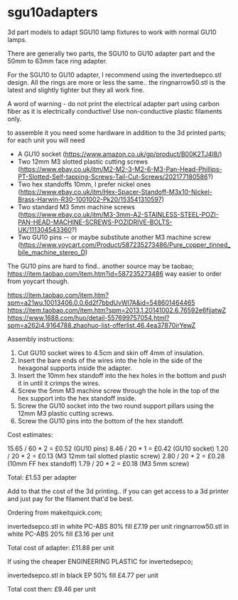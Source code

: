 # sgu10adapters
3d part models to adapt SGU10 lamp fixtures to work with normal GU10 lamps.

There are generally two parts, the SGU10 to GU10 adapter part and the 50mm to 63mm face ring adapter.

For the SGU10 to GU10 adapter, I recommend using the invertedsepco.stl design. All the rings are more or less the same.. the ringnarrow50.stl is the latest and slightly tighter but they all work fine.


<script src="https://embed.github.com/view/3d/skalnik/secret-bear-clip/master/stl/clip.stl">
</script>


A word of warning - do not print the electrical adapter part using carbon fiber as it is electrically conductive! Use non-conductive plastic filaments only.

to assemble it you need some hardware in addition to the 3d printed parts;
for each unit you will need

  * A GU10 socket (https://www.amazon.co.uk/gp/product/B00K2TJ4I8/)
  * Two 12mm M3 slotted plastic cutting screws (https://www.ebay.co.uk/itm/M2-M2-3-M2-6-M3-Pan-Head-Phillips-PT-Slotted-Self-tapping-Screws-Tail-Cut-Screws/202177180586?)
  * Two hex standoffs 10mm, I prefer nickel ones (https://www.ebay.co.uk/itm/Hex-Spacer-Standoff-M3x10-Nickel-Brass-Harwin-R30-1001002-Pk20/153541310597)
  * Two standard M3 5mm machine screws (https://www.ebay.co.uk/itm/M3-3mm-A2-STAINLESS-STEEL-POZI-PAN-HEAD-MACHINE-SCREWS-POZIDRIVE-BOLTS-UK/111304543360?)
  * Two GU10 pins -- or maybe substitute another M3 machine screw (https://www.yoycart.com/Product/587235273486/Pure_copper_tinned_bile_machine_stereo_D)


The GU10 pins are hard to find.. another source may be taobao; https://item.taobao.com/item.htm?id=587235273486 way easier to order from yoycart though.

https://item.taobao.com/item.htm?spm=a21wu.10013406.0.0.6d2f7bbdUvWl7A&id=548601464465
https://item.taobao.com/item.htm?spm=2013.1.20141002.6.76592e6fjjatwZ
https://www.1688.com/huo/detail-557699757054.html?spm=a262i4.9164788.zhaohuo-list-offerlist.46.4ea37870irYewZ


Assembly instructions:

  1) Cut GU10 socket wires to 4.5cm and skin off 4mm of insulation.
  2) Insert the bare ends of the wires into the hole in the side of the hexagonal supports inside the adapter.
  3) Insert the 10mm hex standoff into the hex holes in the bottom and push it in until it crimps the wires.
  4) Screw the 5mm M3 machine screw through the hole in the top of the hex support into the hex standoff inside.
  5) Screw the GU10 socket into the two round support pillars using the 12mm M3 plastic cutting screws.
  6) Screw the GU10 pins into the bottom of the hex standoff.


Cost estimates:

15.65 / 60 * 2 = £0.52  (GU10 pins)
8.46 / 20 * 1  = £0.42  (GU10 socket)
1.20 / 20 * 2  = £0.13  (M3 12mm tail slotted plastic screw)
2.80 / 20 * 2  = £0.28  (10mm FF hex standoff)
1.79 / 20 * 2  = £0.18  (M3 5mm screw)

Total:           £1.53 per adapter

Add to that the cost of the 3d printing.. if you can get access to a 3d printer and just pay for the filament that'd be best.

Ordering from makeitquick.com;

invertedsepco.stl in white PC-ABS 80% fill £7.19 per unit
ringnarrow50.stl in white PC-ABS 20% fill  £3.16 per unit

Total cost of adapter: £11.88 per unit

If using the cheaper ENGINEERING PLASTIC for invertedsepco;

invertedsepco.stl in black EP 50% fill £4.77 per unit

Total cost then: £9.46 per unit

  



